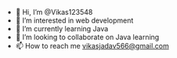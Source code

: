 - 👋 Hi, I’m @Vikas123548
- 👀 I’m interested in web development
- 🌱 I’m currently learning Java
- 💞️ I’m looking to collaborate on Java learning
- 📫 How to reach me vikasjadav566@gmail.com

<!---
Vikas123548/Vikas123548 is a ✨ special ✨ repository because its `README.md` (this file) appears on your GitHub profile.
You can click the Preview link to take a look at your changes.
--->
